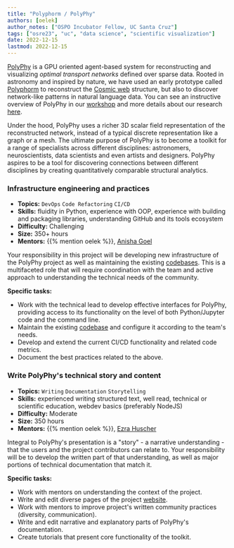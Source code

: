 ```yaml
---
title: "Polyphorm / PolyPhy"
authors: [oelek]
author_notes: ["OSPO Incubator Fellow, UC Santa Cruz"]
tags: ["osre23", "uc", "data science", "scientific visualization"]
date: 2022-12-15
lastmod: 2022-12-15
---
```


[PolyPhy](https://github.com/PolyPhyHub/PolyPhy) is a GPU oriented agent-based system for reconstructing and visualizing *optimal transport networks* defined over sparse data. Rooted in astronomy and inspired by nature, we have used an early prototype called [Polyphorm](https://github.com/CreativeCodingLab/Polyphorm) to reconstruct the [Cosmic web](https://youtu.be/5ILwq5OFuwY) structure, but also to discover network-like patterns in natural language data. You can see an instructive overview of PolyPhy in our [workshop](https://elek.pub/workshop_cross2022.html) and more details about our research [here](https://elek.pub/projects/Rhizome-Cosmology).

Under the hood, PolyPhy uses a richer 3D scalar field representation of the reconstructed network, instead of a typical discrete representation like a graph or a mesh. The ultimate purpose of PolyPhy is to become a toolkit for a range of specialists across different disciplines: astronomers, neuroscientists, data scientists and even artists and designers. PolyPhy aspires to be a tool for discovering connections between different disciplines by creating quantitatively comparable structural analytics.

### Infrastructure engineering and practices

- **Topics:** `DevOps` `Code Refactoring` `CI/CD`
- **Skills:** fluidity in Python, experience with OOP, experience with building and packaging libraries, understanding GitHub and its tools ecosystem
- **Difficulty:** Challenging
- **Size:** 350+ hours
- **Mentors:** {{% mention oelek %}}, [Anisha Goel](mailto:anishagoel14@gmail.com)

Your responsibility in this project will be developing new infrastructure of the PolyPhy project as well as maintaining the existing [codebases](https://github.com/PolyPhyHub/). This is a multifaceted role that will require coordination with the team and active approach to understanding the technical needs of the community.

**Specific tasks:**
- Work with the technical lead to develop effective interfaces for PolyPhy, providing access to its functionality on the level of both Python/Jupyter code and the command line.
- Maintain the existing [codebase](https://github.com/PolyPhyHub/PolyPhy) and configure it according to the team's needs.
- Develop and extend the current CI/CD functionality and related code metrics.
- Document the best practices related to the above.

### Write PolyPhy's technical story and content

- **Topics:** `Writing` `Documentation` `Storytelling`
- **Skills:** experienced writing structured text, well read, technical or scientific education, webdev basics (preferably NodeJS)
- **Difficulty:** Moderate
- **Size:** 350 hours
- **Mentors:** {{% mention oelek %}}, [Ezra Huscher](mailto:ez@nmsu.edu)

Integral to PolyPhy's presentation is a "story" - a narrative understanding - that the users and the project contributors can relate to. Your responsibility will be to develop the written part of that understanding, as well as major portions of technical documentation that match it.

**Specific tasks:**
- Work with mentors on understanding the context of the project.
- Write and edit diverse pages of the project [website](https://www.polyphy.io).
- Work with mentors to improve project's written community practices (diversity, communication).
- Write and edit narrative and explanatory parts of PolyPhy's documentation.
- Create tutorials that present core functionality of the toolkit.